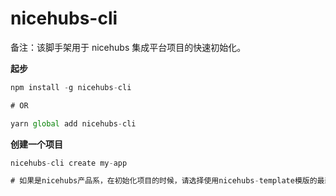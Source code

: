 # nicehubs-cli

备注：该脚手架用于 nicehubs 集成平台项目的快速初始化。

**起步**

```javascript
npm install -g nicehubs-cli

# OR

yarn global add nicehubs-cli
```

**创建一个项目**

```javascript
nicehubs-cli create my-app

# 如果是nicehubs产品系，在初始化项目的时候，请选择使用nicehubs-template模版的最新版本
```
